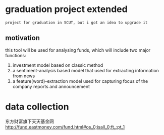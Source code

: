 # graduation project extended
	project for graduation in SCUT, but i got an idea to upgrade it

## motivation
this tool will be used for analysing funds, which will include two major functions:  
1. investment model based on classic method
2. a sentiment-analysis based model that used for extracting information from news
3. a feature(word)-extraction model used for capturing focus of the company reports and announcement 

# data collection
东方财富旗下天天基金网 http://fund.eastmoney.com/fund.html#os_0;isall_0;ft_;pt_1
